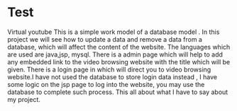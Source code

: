 # Test
Virtual youtube
This is a simple work model of a database model . In this project we will see how to update a data and 
remove a data from a database, which will affect the content of the website.
The languages which are used are java,jsp, mysql.
There is a admin page which will help to add any embedded link to the video browsing website with the title which will be given.
There is a login page in which will direct you to video browsing website.I have not used the database to store login data instead ,
I have some logic on the jsp page to log into the website, you may use the database to complete such process.
This all about what I have to say about my project.


